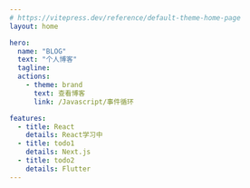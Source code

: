 ```yaml
---
# https://vitepress.dev/reference/default-theme-home-page
layout: home

hero:
  name: "BLOG"
  text: "个人博客"
  tagline:
  actions:
    - theme: brand
      text: 查看博客
      link: /Javascript/事件循环

features:
  - title: React
    details: React学习中
  - title: todo1
    details: Next.js
  - title: todo2
    details: Flutter
---
```


